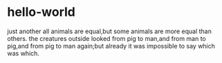 # hello-world
just another
all animals are equal,but some animals are more equal than others.
the creatures outside looked from pig to man,and from man to pig,and from pig to man again;but already it was impossible to say which was which.
